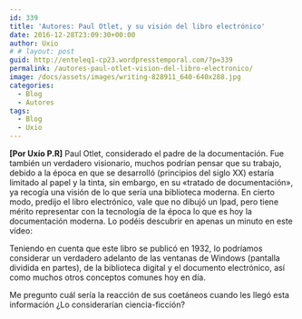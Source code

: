 ```yaml
---
id: 339
title: 'Autores: Paul Otlet, y su visión del libro electrónico'
date: 2016-12-28T23:09:30+00:00
author: Uxio
# # layout: post
guid: http://enteleq1-cp23.wordpresstemporal.com/?p=339
permalink: /autores-paul-otlet-vision-del-libro-electronico/
image: /docs/assets/images/writing-828911_640-640x288.jpg
categories:
  - Blog
  - Autores
tags:
  - Blog
  - Uxio
---
```

**[Por Uxío P.R]** Paul Otlet, considerado el padre de la documentación. Fue también un verdadero visionario, muchos podrían pensar que su trabajo, debido a la época en que se desarrolló (principios del siglo XX) estaría limitado al papel y la tinta, sin embargo, en su «tratado de documentación», ya recogía una visión de lo que sería una biblioteca moderna. En cierto modo, predijo el libro electrónico, vale que no dibujó un Ipad, pero tiene mérito representar con la tecnología de la época lo que es hoy la documentación moderna. Lo podéis descubrir en apenas un minuto en este vídeo:



Teniendo en cuenta que este libro se publicó en 1932, lo podríamos considerar un verdadero adelanto de las ventanas de Windows (pantalla dividida en partes), de la biblioteca digital y el documento electrónico, así como muchos otros conceptos comunes hoy en día.

Me pregunto cuál sería la reacción de sus coetáneos cuando les llegó esta información ¿Lo considerarían ciencia-ficción?